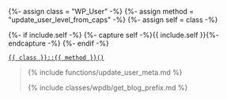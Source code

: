 {%- assign class = "WP_User" -%}
{%- assign method = "update_user_level_from_caps" -%}
{%- assign self = class -%}

{%- if include.self -%}
  {%- capture self -%}{{ include.self }}{%- endcapture -%}
{%- endif -%}

<p><code><a href="https://developer.wordpress.org/reference/classes/{{ class | downcase }}/{{ method | downcase }}/">{{ class }}::{{ method }}()</a></code></p>

<blockquote>

{% include functions/update_user_meta.md %}

{% include classes/wpdb/get_blog_prefix.md %}

</blockquote>
